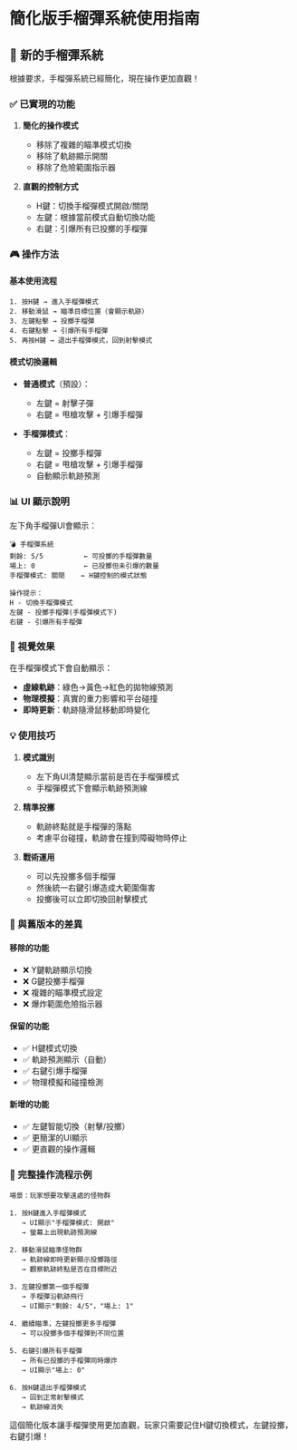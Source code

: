 # 簡化版手榴彈系統使用指南

## 🎯 新的手榴彈系統

根據要求，手榴彈系統已經簡化，現在操作更加直觀！

### ✅ 已實現的功能

1. **簡化的操作模式**
   - 移除了複雜的瞄準模式切換
   - 移除了軌跡顯示開關
   - 移除了危險範圍指示器

2. **直觀的控制方式**
   - H鍵：切換手榴彈模式開啟/關閉
   - 左鍵：根據當前模式自動切換功能
   - 右鍵：引爆所有已投擲的手榴彈

### 🎮 操作方法

#### 基本使用流程
```
1. 按H鍵 → 進入手榴彈模式
2. 移動滑鼠 → 瞄準目標位置（會顯示軌跡）
3. 左鍵點擊 → 投擲手榴彈
4. 右鍵點擊 → 引爆所有手榴彈
5. 再按H鍵 → 退出手榴彈模式，回到射擊模式
```

#### 模式切換邏輯
- **普通模式**（預設）：
  - 左鍵 = 射擊子彈
  - 右鍵 = 甩槍攻擊 + 引爆手榴彈
  
- **手榴彈模式**：
  - 左鍵 = 投擲手榴彈
  - 右鍵 = 甩槍攻擊 + 引爆手榴彈
  - 自動顯示軌跡預測

### 📊 UI 顯示說明

左下角手榴彈UI會顯示：
```
💣 手榴彈系統
剩餘: 5/5          ← 可投擲的手榴彈數量
場上: 0            ← 已投擲但未引爆的數量
手榴彈模式: 關閉    ← H鍵控制的模式狀態

操作提示：
H - 切換手榴彈模式
左鍵 - 投擲手榴彈(手榴彈模式下)
右鍵 - 引爆所有手榴彈
```

### 🎨 視覺效果

在手榴彈模式下會自動顯示：
- **虛線軌跡**：綠色→黃色→紅色的拋物線預測
- **物理模擬**：真實的重力影響和平台碰撞
- **即時更新**：軌跡隨滑鼠移動即時變化

### 💡 使用技巧

1. **模式識別**
   - 左下角UI清楚顯示當前是否在手榴彈模式
   - 手榴彈模式下會顯示軌跡預測線

2. **精準投擲**
   - 軌跡終點就是手榴彈的落點
   - 考慮平台碰撞，軌跡會在撞到障礙物時停止

3. **戰術運用**
   - 可以先投擲多個手榴彈
   - 然後統一右鍵引爆造成大範圍傷害
   - 投擲後可以立即切換回射擊模式

### 🔧 與舊版本的差異

#### 移除的功能
- ❌ Y鍵軌跡顯示切換
- ❌ G鍵投擲手榴彈
- ❌ 複雜的瞄準模式設定
- ❌ 爆炸範圍危險指示器

#### 保留的功能
- ✅ H鍵模式切換
- ✅ 軌跡預測顯示（自動）
- ✅ 右鍵引爆手榴彈
- ✅ 物理模擬和碰撞檢測

#### 新增的功能
- ✅ 左鍵智能切換（射擊/投擲）
- ✅ 更簡潔的UI顯示
- ✅ 更直觀的操作邏輯

### 🎯 完整操作流程示例

```
場景：玩家想要攻擊遠處的怪物群

1. 按H鍵進入手榴彈模式
   → UI顯示"手榴彈模式: 開啟"
   → 螢幕上出現軌跡預測線

2. 移動滑鼠瞄準怪物群
   → 軌跡線即時更新顯示投擲路徑
   → 觀察軌跡終點是否在目標附近

3. 左鍵投擲第一個手榴彈
   → 手榴彈沿軌跡飛行
   → UI顯示"剩餘: 4/5"，"場上: 1"

4. 繼續瞄準，左鍵投擲更多手榴彈
   → 可以投擲多個手榴彈到不同位置

5. 右鍵引爆所有手榴彈
   → 所有已投擲的手榴彈同時爆炸
   → UI顯示"場上: 0"

6. 按H鍵退出手榴彈模式
   → 回到正常射擊模式
   → 軌跡線消失
```

這個簡化版本讓手榴彈使用更加直觀，玩家只需要記住H鍵切換模式，左鍵投擲，右鍵引爆！